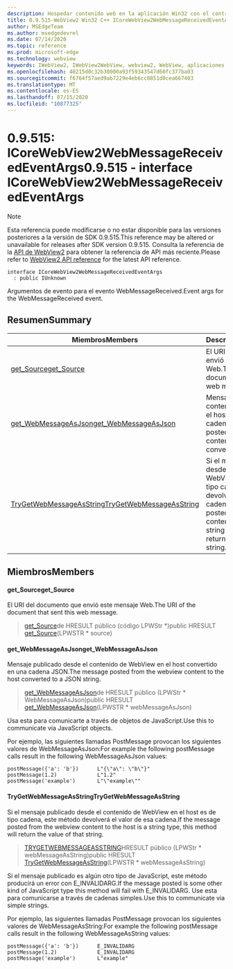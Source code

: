 ```yaml
---
description: Hospedar contenido web en la aplicación Win32 con el control Microsoft Edge WebView2
title: 0.9.515-WebView2 Win32 C++ ICoreWebView2WebMessageReceivedEventArgs
author: MSEdgeTeam
ms.author: msedgedevrel
ms.date: 07/14/2020
ms.topic: reference
ms.prod: microsoft-edge
ms.technology: webview
keywords: IWebView2, IWebView2WebView, webview2, WebView, aplicaciones Win32, Win32, Edge, ICoreWebView2, ICoreWebView2Controller, control de explorador, HTML Edge
ms.openlocfilehash: 40215d0c32b30000a93f59343547d60fc377ba03
ms.sourcegitcommit: f6764f57aed9ab7229e4eb6cc8851d0cea667403
ms.translationtype: MT
ms.contentlocale: es-ES
ms.lasthandoff: 07/15/2020
ms.locfileid: "10877325"
---
```

# <span data-ttu-id="cda6a-104">0.9.515: ICoreWebView2WebMessageReceivedEventArgs</span><span class="sxs-lookup"><span data-stu-id="cda6a-104">0.9.515 - interface ICoreWebView2WebMessageReceivedEventArgs</span></span> 

> [!NOTE]
> <span data-ttu-id="cda6a-105">Esta referencia puede modificarse o no estar disponible para las versiones posteriores a la versión de SDK 0.9.515.</span><span class="sxs-lookup"><span data-stu-id="cda6a-105">This reference may be altered or unavailable for releases after SDK version 0.9.515.</span></span> <span data-ttu-id="cda6a-106">Consulta la referencia de la [API de WebView2](../../../webview2-api-reference.md) para obtener la referencia de API más reciente.</span><span class="sxs-lookup"><span data-stu-id="cda6a-106">Please refer to [WebView2 API reference](../../../webview2-api-reference.md) for the latest API reference.</span></span>

```
interface ICoreWebView2WebMessageReceivedEventArgs
  : public IUnknown
```

<span data-ttu-id="cda6a-107">Argumentos de evento para el evento WebMessageReceived.</span><span class="sxs-lookup"><span data-stu-id="cda6a-107">Event args for the WebMessageReceived event.</span></span>

## <span data-ttu-id="cda6a-108">Resumen</span><span class="sxs-lookup"><span data-stu-id="cda6a-108">Summary</span></span>

 <span data-ttu-id="cda6a-109">Miembros</span><span class="sxs-lookup"><span data-stu-id="cda6a-109">Members</span></span>                        | <span data-ttu-id="cda6a-110">Descripciones</span><span class="sxs-lookup"><span data-stu-id="cda6a-110">Descriptions</span></span>
--------------------------------|---------------------------------------------
[<span data-ttu-id="cda6a-111">get_Source</span><span class="sxs-lookup"><span data-stu-id="cda6a-111">get_Source</span></span>](#get_source) | <span data-ttu-id="cda6a-112">El URI del documento que envió este mensaje Web.</span><span class="sxs-lookup"><span data-stu-id="cda6a-112">The URI of the document that sent this web message.</span></span>
[<span data-ttu-id="cda6a-113">get_WebMessageAsJson</span><span class="sxs-lookup"><span data-stu-id="cda6a-113">get_WebMessageAsJson</span></span>](#get_webmessageasjson) | <span data-ttu-id="cda6a-114">Mensaje publicado desde el contenido de WebView en el host convertido en una cadena JSON.</span><span class="sxs-lookup"><span data-stu-id="cda6a-114">The message posted from the webview content to the host converted to a JSON string.</span></span>
[<span data-ttu-id="cda6a-115">TryGetWebMessageAsString</span><span class="sxs-lookup"><span data-stu-id="cda6a-115">TryGetWebMessageAsString</span></span>](#trygetwebmessageasstring) | <span data-ttu-id="cda6a-116">Si el mensaje publicado desde el contenido de WebView en el host es de tipo cadena, este método devolverá el valor de esa cadena.</span><span class="sxs-lookup"><span data-stu-id="cda6a-116">If the message posted from the webview content to the host is a string type, this method will return the value of that string.</span></span>

## <span data-ttu-id="cda6a-117">Miembros</span><span class="sxs-lookup"><span data-stu-id="cda6a-117">Members</span></span>

#### <span data-ttu-id="cda6a-118">get_Source</span><span class="sxs-lookup"><span data-stu-id="cda6a-118">get_Source</span></span> 

<span data-ttu-id="cda6a-119">El URI del documento que envió este mensaje Web.</span><span class="sxs-lookup"><span data-stu-id="cda6a-119">The URI of the document that sent this web message.</span></span>

> <span data-ttu-id="cda6a-120">[get_Source](#get_source)de HRESULT público (código LPWStr \*)</span><span class="sxs-lookup"><span data-stu-id="cda6a-120">public HRESULT [get_Source](#get_source)(LPWSTR \* source)</span></span>

#### <span data-ttu-id="cda6a-121">get_WebMessageAsJson</span><span class="sxs-lookup"><span data-stu-id="cda6a-121">get_WebMessageAsJson</span></span> 

<span data-ttu-id="cda6a-122">Mensaje publicado desde el contenido de WebView en el host convertido en una cadena JSON.</span><span class="sxs-lookup"><span data-stu-id="cda6a-122">The message posted from the webview content to the host converted to a JSON string.</span></span>

> <span data-ttu-id="cda6a-123">[get_WebMessageAsJson](#get_webmessageasjson)de HRESULT público (LPWStr \* WebMessageAsJson)</span><span class="sxs-lookup"><span data-stu-id="cda6a-123">public HRESULT [get_WebMessageAsJson](#get_webmessageasjson)(LPWSTR \* webMessageAsJson)</span></span>

<span data-ttu-id="cda6a-124">Usa esta para comunicarte a través de objetos de JavaScript.</span><span class="sxs-lookup"><span data-stu-id="cda6a-124">Use this to communicate via JavaScript objects.</span></span>

<span data-ttu-id="cda6a-125">Por ejemplo, las siguientes llamadas PostMessage provocan los siguientes valores de WebMessageAsJson:</span><span class="sxs-lookup"><span data-stu-id="cda6a-125">For example the following postMessage calls result in the following WebMessageAsJson values:</span></span>

```
postMessage({'a': 'b'})      L"{\"a\": \"b\"}"
postMessage(1.2)             L"1.2"
postMessage('example')       L"\"example\""
```

#### <span data-ttu-id="cda6a-126">TryGetWebMessageAsString</span><span class="sxs-lookup"><span data-stu-id="cda6a-126">TryGetWebMessageAsString</span></span> 

<span data-ttu-id="cda6a-127">Si el mensaje publicado desde el contenido de WebView en el host es de tipo cadena, este método devolverá el valor de esa cadena.</span><span class="sxs-lookup"><span data-stu-id="cda6a-127">If the message posted from the webview content to the host is a string type, this method will return the value of that string.</span></span>

> <span data-ttu-id="cda6a-128">[TRYGETWEBMESSAGEASSTRING](#trygetwebmessageasstring)HRESULT público (LPWStr \* webMessageAsString)</span><span class="sxs-lookup"><span data-stu-id="cda6a-128">public HRESULT [TryGetWebMessageAsString](#trygetwebmessageasstring)(LPWSTR \* webMessageAsString)</span></span>

<span data-ttu-id="cda6a-129">Si el mensaje publicado es algún otro tipo de JavaScript, este método producirá un error con E_INVALIDARG.</span><span class="sxs-lookup"><span data-stu-id="cda6a-129">If the message posted is some other kind of JavaScript type this method will fail with E_INVALIDARG.</span></span> <span data-ttu-id="cda6a-130">Use esta para comunicarse a través de cadenas simples.</span><span class="sxs-lookup"><span data-stu-id="cda6a-130">Use this to communicate via simple strings.</span></span>

<span data-ttu-id="cda6a-131">Por ejemplo, las siguientes llamadas PostMessage provocan los siguientes valores de WebMessageAsString:</span><span class="sxs-lookup"><span data-stu-id="cda6a-131">For example the following postMessage calls result in the following WebMessageAsString values:</span></span>

```
postMessage({'a': 'b'})      E_INVALIDARG
postMessage(1.2)             E_INVALIDARG
postMessage('example')       L"example"
```

